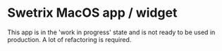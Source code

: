 # Swetrix MacOS app / widget
This app is in the 'work in progress' state and is not ready to be used in production.
A lot of refactoring is required.
